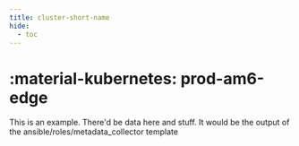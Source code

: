 ```yaml
---
title: cluster-short-name
hide:
  - toc
---
```


# :material-kubernetes: prod-am6-edge

This is an example. There'd be data here and stuff. It would be the output of the ansible/roles/metadata_collector template
